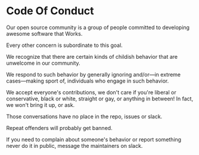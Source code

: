 # Code Of Conduct

Our open source community is a group of people committed to developing awesome software that Works.

Every other concern is subordinate to this goal.

We recognize that there are certain kinds of childish behavior that are unwelcome in our community.

We respond to such behavior by generally ignoring and/or—in extreme cases—making sport of, individuals who engage in such behavior.

We accept everyone's contributions, we don't care if you're liberal or conservative, black or white, straight or gay, or anything in between! In fact, we won't bring it up, or ask.

Those conversations have no place in the repo, issues or slack.

Repeat offenders will probably get banned.

If you need to complain about someone's behavior or report something never do it in public, message the maintainers on slack.
